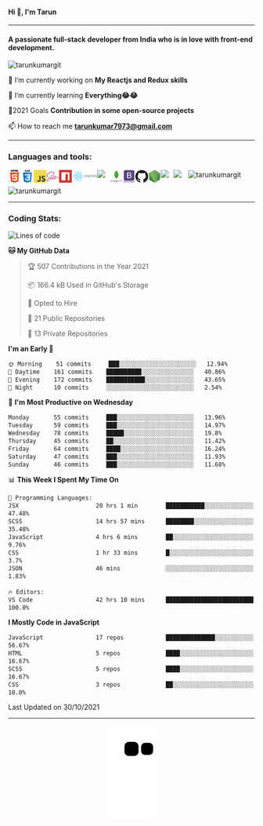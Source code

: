 <h4>Hi 👋, I'm Tarun</h4>
<hr />
<h4 align="left">A passionate full-stack developer from India who is in love with front-end development.</h4>

<p><img src="https://komarev.com/ghpvc/?username=tarunkumargit&label=Profile%20views&color=0e75b6&style=flat" alt="tarunkumargit" /> </p>


🔭 I’m currently working on **My Reactjs and Redux skills** 

🌱 I’m currently learning **Everything😂😂**

🤝2021 Goals **Contribution in some open-source projects**

📫 How to reach me **tarunkumar7973@gmail.com**
<hr />

### Languages and tools:

 <img align="left" width="26px" src="https://raw.githubusercontent.com/github/explore/80688e429a7d4ef2fca1e82350fe8e3517d3494d/topics/html/html.png" />
 <img align="left" width="26px" src="https://raw.githubusercontent.com/github/explore/80688e429a7d4ef2fca1e82350fe8e3517d3494d/topics/css/css.png" />
 <img align="left" width="26px" src="https://raw.githubusercontent.com/github/explore/80688e429a7d4ef2fca1e82350fe8e3517d3494d/topics/javascript/javascript.png" />
 <img align="left" width="26px" src="https://raw.githubusercontent.com/github/explore/80688e429a7d4ef2fca1e82350fe8e3517d3494d/topics/sass/sass.png" />
 <img align="left" width="26px" src="https://raw.githubusercontent.com/github/explore/80688e429a7d4ef2fca1e82350fe8e3517d3494d/topics/npm/npm.png" />
 <img align="left" width="26px" src="https://raw.githubusercontent.com/github/explore/80688e429a7d4ef2fca1e82350fe8e3517d3494d/topics/react/react.png" />
 <img align="left" width="26px" src="https://raw.githubusercontent.com/devicons/devicon/master/icons/express/express-original-wordmark.svg"/>
 <img align="left" width="26px" src="https://www.vectorlogo.zone/logos/figma/figma-icon.svg"/>
 <img align="left" width="26px" src="https://raw.githubusercontent.com/devicons/devicon/master/icons/mongodb/mongodb-original-wordmark.svg"/>
 <img align="left" width="26px" src="https://raw.githubusercontent.com/devicons/devicon/master/icons/bootstrap/bootstrap-plain-wordmark.svg" />
 <img align="left" width="26px" src="https://raw.githubusercontent.com/github/explore/78df643247d429f6cc873026c0622819ad797942/topics/github/github.png" />
 <img align="left" width="26px" src="https://raw.githubusercontent.com/github/explore/80688e429a7d4ef2fca1e82350fe8e3517d3494d/topics/nodejs/nodejs.png" />
 <img align="left" width="26px" src="https://download.blender.org/branding/community/blender_community_badge_white.svg" />
 <img align="left" width="26px" src="https://www.vectorlogo.zone/logos/tailwindcss/tailwindcss-icon.svg"/>

<p>&nbsp;<img align="center" src="https://github-readme-stats.vercel.app/api?username=tarunkumargit&show_icons=true&theme=react" alt="tarunkumargit" /></p>

<p><img align="center" src="https://github-readme-streak-stats.herokuapp.com/?user=tarunkumargit&show_icons=true&theme=react" alt="tarunkumargit" /></p> 

<hr>

### Coding Stats:

<!--START_SECTION:waka-->
![Lines of code](https://img.shields.io/badge/From%20Hello%20World%20I%27ve%20Written-772446%20lines%20of%20code-blue)

**🐱 My GitHub Data** 

> 🏆 507 Contributions in the Year 2021
 > 
> 📦 166.4 kB Used in GitHub's Storage 
 > 
> 💼 Opted to Hire
 > 
> 📜 21 Public Repositories 
 > 
> 🔑 13 Private Repositories  
 > 
**I'm an Early 🐤** 

```text
🌞 Morning    51 commits     ███░░░░░░░░░░░░░░░░░░░░░░   12.94% 
🌆 Daytime    161 commits    ██████████░░░░░░░░░░░░░░░   40.86% 
🌃 Evening    172 commits    ███████████░░░░░░░░░░░░░░   43.65% 
🌙 Night      10 commits     ░░░░░░░░░░░░░░░░░░░░░░░░░   2.54%

```
📅 **I'm Most Productive on Wednesday** 

```text
Monday       55 commits     ███░░░░░░░░░░░░░░░░░░░░░░   13.96% 
Tuesday      59 commits     ███░░░░░░░░░░░░░░░░░░░░░░   14.97% 
Wednesday    78 commits     █████░░░░░░░░░░░░░░░░░░░░   19.8% 
Thursday     45 commits     ██░░░░░░░░░░░░░░░░░░░░░░░   11.42% 
Friday       64 commits     ████░░░░░░░░░░░░░░░░░░░░░   16.24% 
Saturday     47 commits     ███░░░░░░░░░░░░░░░░░░░░░░   11.93% 
Sunday       46 commits     ███░░░░░░░░░░░░░░░░░░░░░░   11.68%

```


📊 **This Week I Spent My Time On** 

```text
💬 Programming Languages: 
JSX                      20 hrs 1 min        ███████████░░░░░░░░░░░░░░   47.48% 
SCSS                     14 hrs 57 mins      ████████░░░░░░░░░░░░░░░░░   35.48% 
JavaScript               4 hrs 6 mins        ██░░░░░░░░░░░░░░░░░░░░░░░   9.76% 
CSS                      1 hr 33 mins        █░░░░░░░░░░░░░░░░░░░░░░░░   3.7% 
JSON                     46 mins             ░░░░░░░░░░░░░░░░░░░░░░░░░   1.83%

🔥 Editors: 
VS Code                  42 hrs 10 mins      █████████████████████████   100.0%

```

**I Mostly Code in JavaScript** 

```text
JavaScript               17 repos            ██████████████░░░░░░░░░░░   56.67% 
HTML                     5 repos             ████░░░░░░░░░░░░░░░░░░░░░   16.67% 
SCSS                     5 repos             ████░░░░░░░░░░░░░░░░░░░░░   16.67% 
CSS                      3 repos             ██░░░░░░░░░░░░░░░░░░░░░░░   10.0%

```



 Last Updated on 30/10/2021
<!--END_SECTION:waka-->

<hr>
<p align="center">
  <img src="https://github.com/tarunkumargit/tarunkumargit/raw/output/github-contribution-grid-snake.svg" alt="snake"></center>
</p>
